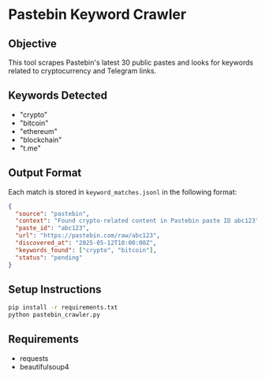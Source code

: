 # Pastebin Keyword Crawler

## Objective
This tool scrapes Pastebin's latest 30 public pastes and looks for keywords related to cryptocurrency and Telegram links.

## Keywords Detected
- "crypto"
- "bitcoin"
- "ethereum"
- "blockchain"
- "t.me"

## Output Format
Each match is stored in `keyword_matches.jsonl` in the following format:

```json
{
  "source": "pastebin",
  "context": "Found crypto-related content in Pastebin paste ID abc123",
  "paste_id": "abc123",
  "url": "https://pastebin.com/raw/abc123",
  "discovered_at": "2025-05-12T10:00:00Z",
  "keywords_found": ["crypto", "bitcoin"],
  "status": "pending"
}
```

## Setup Instructions

```bash
pip install -r requirements.txt
python pastebin_crawler.py
```

## Requirements
- requests
- beautifulsoup4
